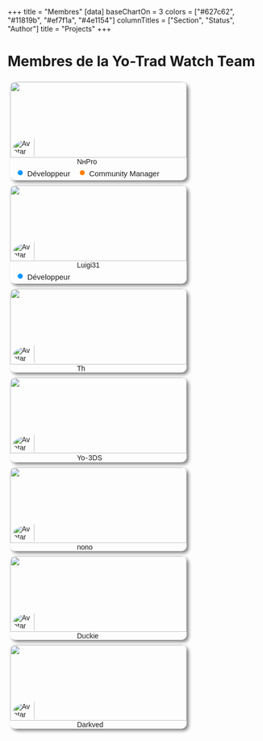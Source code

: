 +++
title = "Membres"
[data]
baseChartOn = 3
colors = ["#627c62", "#11819b", "#ef7f1a", "#4e1154"]
columnTitles = ["Section", "Status", "Author"]
title = "Projects"
+++

<style>
.card {
  font-family: sans-serif;
  box-sizing: border-box;
  position: relative;
  display: inline-block;
  margin: 5px;
  background-color: var(--accent);
  height: auto;
  width: 350px;
  border-radius: 10px;
  box-shadow: 4px 4px 6px grey;
  overflow: hidden;
}

.card > p {
  background-color: black;
  margin: 16px;
  font-size: 14px;
  line-height: 1.6;
  text-align: center;
  font-family: "Inconsolata", monospace;
}

.caca {
  display: flex;
  align-items: center;
}
.caca img {
  width: 35%;
  margin: -55px 5px 0px;
  border-radius: 50%;
  border: 5px var(--accent) solid;
  background: var(--accent);
}

.card h2 + p {
  margin-top: 20px;
}

.header {
  height: 150px;
  overflow: hidden;
}

.dot {
  height: 10px;
  width: 10px;
  background-color: #000000;
  border-radius: 50%;
  display: inline-block;
  margin-right: 5px;
}

.chip {
  display: inline-block;
  padding: 0px 5px;
  border: 1px solid var(--bg);
  border-radius: 6px;
  background-color: var(--bg);
  margin: 0px -5px 5px 10px;
}

.chip .name {
  vertical-align: middle;
  font-size: 15px;
}

.header img {
  width: 100%;
}

hr.rounded {
  border: 1px solid var(--bg);
  background-color: var(--bg);
  border-radius: 1px;
  margin: 0px 5px 5px 5px;
}

</style>
# **Membres de la Yo-Trad Watch Team**

<div class="card">
  <div class="header">
    <img src="/images/banners/nhpro.gif"/>
  </div>
  <div class="caca">
    <img src="https://pfp-discord.nhsoul.workers.dev/363391883755651072?size=4096" alt="Avatar"> NнPro
  </div>
  <hr class="rounded">
  <div class="chip">
    <div class="dot" style="background-color: #0095ff"></div>
    <span class="name">Développeur</span>
  </div>
  <div class="chip">
    <div class="dot" style="background-color: #ff8000"></div>
    <span class="name">Community Manager</span>
  </div>
</div>

<div class="card">
  <div class="header">
    <img src="https://usrbg.is-hardly.online/usrbg/v2/363391883755651072?d4e3" />
  </div>
  <div class="caca">
    <img src="https://pfp-discord.nhsoul.workers.dev/1168492892155805818?size=4096" alt="Avatar"> Luigi31
  </div>
  <hr class="rounded">
  <div class="chip">
    <div class="dot" style="background-color: #0095ff"></div>
    <span class="name">Développeur</span>
  </div>
</div>

<div class="card">
  <div class="header">
    <img src="/images/banners/th.gif" />
  </div>
  <div class="caca">
    <img src="https://pfp-discord.nhsoul.workers.dev/698147674829881434?size=4096" alt="Avatar"> Th
  </div>
</div>

<div class="card">
  <div class="header">
    <img src="/images/banners/yo-3ds.webp" />
  </div>
  <div class="caca">
    <img src="https://pfp-discord.nhsoul.workers.dev/1020387684071510107?size=4096" alt="Avatar"> Yo <p style="margin: 1px">-</p> 3DS
  </div>
</div>

<div class="card">
  <div class="header">
    <img src="/images/banners/nono.jpg" />
  </div>
  <div class="caca">
    <img src="https://pfp-discord.nhsoul.workers.dev/1050437584653914143?size=4096" alt="Avatar"> nono
  </div>
</div>

<div class="card">
  <div class="header">
    <img src="https://media1.tenor.com/m/wRKppcFJEe8AAAAC/ducks.gif" />
  </div>
  <div class="caca">
    <img src="https://pfp-discord.nhsoul.workers.dev/1130786924404158465?size=4096" alt="Avatar"> Duckie
  </div>
</div>

<div class="card">
  <div class="header">
    <img src="/images/banners/darkved.gif" />
  </div>
  <div class="caca">
    <img src="https://pfp-discord.nhsoul.workers.dev/819970166435610645?size=4096" alt="Avatar"> Darkved
  </div>
</div>




